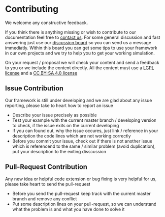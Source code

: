 # Contributing

We welcome any constructive feedback.

If you think there is anything missing or wish to contribute to our documentation feel free to [contact us](https://lightjason.github.io/contact/).
For some general discussion and fast answering just use our [discussion board](https://gitter.im/LightJason) so you can send us a message immediatly.
Within this board you can get some tips to use your framework in our own projects and we try to help you to get your working simulation.

On your request / proposal we will check your content and send a feedback to you or we include the content directly. All the content must use a
[LGPL license](https://en.wikipedia.org/wiki/GNU_Lesser_General_Public_License) and a [CC BY-SA 4.0 license](https://creativecommons.org/licenses/by-sa/4.0/)

## Issue Contribution

Our framework is still under developing and we are glad about any issue reporting, please take to heart how to report an issue

* Describe your issue precisely as possible
* Test your example with the current master branch / developing version to check, if the issue exits on the current developing
* If you can found out, why the issue occures, just link / reference in your description the code lines which are not working correctly
* Before you commit your issue, check out if there is not another issue which is referencend to the same / similar problem (avoid duplication), put your description
to the exiting disscussion

## Pull-Request Contribution

Any new idea or helpful code extension or bug fixing is very helpful for us, please take heart to send the pull-request

* Before you send the pull-request keep track with the current master branch and remove any conflict
* Put some description lines on your pull-request, so we can understand what the problem is and what you have done to solve it
